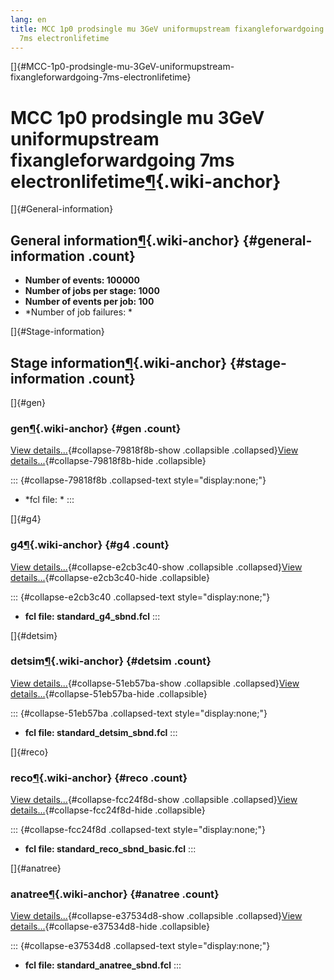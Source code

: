 ```yaml
---
lang: en
title: MCC 1p0 prodsingle mu 3GeV uniformupstream fixangleforwardgoing
  7ms electronlifetime
---
```


[]{#MCC-1p0-prodsingle-mu-3GeV-uniformupstream-fixangleforwardgoing-7ms-electronlifetime}

MCC 1p0 prodsingle mu 3GeV uniformupstream fixangleforwardgoing 7ms electronlifetime[¶](#MCC-1p0-prodsingle-mu-3GeV-uniformupstream-fixangleforwardgoing-7ms-electronlifetime){.wiki-anchor}
============================================================================================================================================================================================

[]{#General-information}

General information[¶](#General-information){.wiki-anchor} {#general-information .count}
----------------------------------------------------------

-   **Number of events: 100000**
-   **Number of jobs per stage: 1000**
-   **Number of events per job: 100**
-   \*Number of job failures: \*

[]{#Stage-information}

Stage information[¶](#Stage-information){.wiki-anchor} {#stage-information .count}
------------------------------------------------------

[]{#gen}

### gen[¶](#gen){.wiki-anchor} {#gen .count}

[View details\...](#){#collapse-79818f8b-show .collapsible
.collapsed}[View details\...](#){#collapse-79818f8b-hide .collapsible}

::: {#collapse-79818f8b .collapsed-text style="display:none;"}
-   \*fcl file: \*
:::

[]{#g4}

### g4[¶](#g4){.wiki-anchor} {#g4 .count}

[View details\...](#){#collapse-e2cb3c40-show .collapsible
.collapsed}[View details\...](#){#collapse-e2cb3c40-hide .collapsible}

::: {#collapse-e2cb3c40 .collapsed-text style="display:none;"}
-   **fcl file: standard\_g4\_sbnd.fcl**
:::

[]{#detsim}

### detsim[¶](#detsim){.wiki-anchor} {#detsim .count}

[View details\...](#){#collapse-51eb57ba-show .collapsible
.collapsed}[View details\...](#){#collapse-51eb57ba-hide .collapsible}

::: {#collapse-51eb57ba .collapsed-text style="display:none;"}
-   **fcl file: standard\_detsim\_sbnd.fcl**
:::

[]{#reco}

### reco[¶](#reco){.wiki-anchor} {#reco .count}

[View details\...](#){#collapse-fcc24f8d-show .collapsible
.collapsed}[View details\...](#){#collapse-fcc24f8d-hide .collapsible}

::: {#collapse-fcc24f8d .collapsed-text style="display:none;"}
-   **fcl file: standard\_reco\_sbnd\_basic.fcl**
:::

[]{#anatree}

### anatree[¶](#anatree){.wiki-anchor} {#anatree .count}

[View details\...](#){#collapse-e37534d8-show .collapsible
.collapsed}[View details\...](#){#collapse-e37534d8-hide .collapsible}

::: {#collapse-e37534d8 .collapsed-text style="display:none;"}
-   **fcl file: standard\_anatree\_sbnd.fcl**
:::
